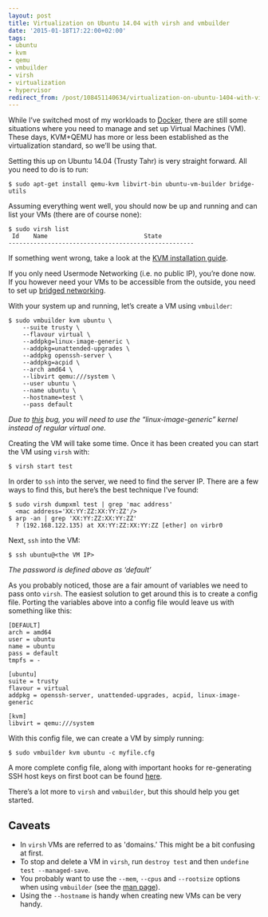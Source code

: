 ```yaml
---
layout: post
title: Virtualization on Ubuntu 14.04 with virsh and vmbuilder
date: '2015-01-18T17:22:00+02:00'
tags:
- ubuntu
- kvm
- qemu
- vmbuilder
- virsh
- virtualization
- hypervisor
redirect_from: /post/108451140634/virtualization-on-ubuntu-1404-with-virsh-and
---
```

While I’ve switched most of my workloads to [Docker](https://www.docker.com), there are still some situations where you need to manage and set up Virtual Machines (VM). These days, KVM+QEMU has more or less been established as the virtualization standard, so we’ll be using that.

Setting this up on Ubuntu 14.04 (Trusty Tahr) is very straight forward. All you need to do is to run:

    $ sudo apt-get install qemu-kvm libvirt-bin ubuntu-vm-builder bridge-utils
    

Assuming everything went well, you should now be up and running and can list your VMs (there are of course none):

    $ sudo virsh list
     Id    Name                           State
    ----------------------------------------------------
    

If something went wrong, take a look at the [KVM installation guide](https://help.ubuntu.com/community/KVM/Installation).

If you only need Usermode Networking (i.e. no public IP), you’re done now. If you however need your VMs to be accessible from the outside, you need to set up [bridged networking](https://help.ubuntu.com/community/KVM/Networking#Bridged_Networking).

With your system up and running, let’s create a VM using `vmbuilder`:

    $ sudo vmbuilder kvm ubuntu \
        --suite trusty \
        --flavour virtual \
        --addpkg=linux-image-generic \
        --addpkg=unattended-upgrades \
        --addpkg openssh-server \
        --addpkg=acpid \
        --arch amd64 \
        --libvirt qemu:///system \
        --user ubuntu \
        --name ubuntu \
        --hostname=test \
        --pass default
    

_Due to [this](http://serverfault.com/questions/590114/vanilla-ubuntu-vm-builder-on-i7-aborts-aborts-with-pae/591369#591369) bug, you will need to use the “linux-image-generic” kernel instead of regular virtual one._

Creating the VM will take some time. Once it has been created you can start the VM using `virsh` with:

    $ virsh start test
    

In order to `ssh` into the server, we need to find the server IP. There are a few ways to find this, but here’s the best technique I’ve found:

    $ sudo virsh dumpxml test | grep 'mac address'
      <mac address='XX:YY:ZZ:XX:YY:ZZ'/>
    $ arp -an | grep 'XX:YY:ZZ:XX:YY:ZZ'
      ? (192.168.122.135) at XX:YY:ZZ:XX:YY:ZZ [ether] on virbr0
    

Next, `ssh` into the VM:

    $ ssh ubuntu@<the VM IP>
    

_The password is defined above as ‘default’_

As you probably noticed, those are a fair amount of variables we need to pass onto `virsh`. The easiest solution to get around this is to create a config file. Porting the variables above into a config file would leave us with something like this:

    [DEFAULT]
    arch = amd64
    user = ubuntu
    name = ubuntu
    pass = default
    tmpfs = -
    
    [ubuntu]
    suite = trusty
    flavour = virtual
    addpkg = openssh-server, unattended-upgrades, acpid, linux-image-generic
    
    [kvm]
    libvirt = qemu:///system
    

With this config file, we can create a VM by simply running:

    $ sudo vmbuilder kvm ubuntu -c myfile.cfg
    

A more complete config file, along with important hooks for re-generating SSH host keys on first boot can be found [here](https://help.ubuntu.com/community/JeOSVMBuilder#Using_configuration_files).

There’s a lot more to `virsh` and `vmbuilder`, but this should help you get started.

Caveats
-------

*   In `virsh` VMs are referred to as 'domains.’ This might be a bit confusing at first.
*   To stop and delete a VM in `virsh`, run `destroy test` and then `undefine test --managed-save`.
*   You probably want to use the `--mem`, `--cpus` and `--rootsize` options when using `vmbuilder` (see the [man page](http://manpages.ubuntu.com/manpages/trusty/en/man1/vmbuilder.1.html)).
*   Using the `--hostname` is handy when creating new VMs can be very handy.
